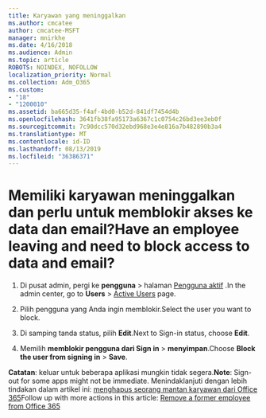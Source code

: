 ```yaml
---
title: Karyawan yang meninggalkan
ms.author: cmcatee
author: cmcatee-MSFT
manager: mnirkhe
ms.date: 4/16/2018
ms.audience: Admin
ms.topic: article
ROBOTS: NOINDEX, NOFOLLOW
localization_priority: Normal
ms.collection: Adm_O365
ms.custom:
- "18"
- "1200010"
ms.assetid: ba665d35-f4af-4bd0-b52d-841df7454d4b
ms.openlocfilehash: 3641fb38fa95173a6367c1c0754c26bd3ee3eb0f
ms.sourcegitcommit: 7c90dcc570d32ebd968e3e4e816a7b482890b3a4
ms.translationtype: MT
ms.contentlocale: id-ID
ms.lasthandoff: 08/13/2019
ms.locfileid: "36386371"
---
```

# <a name="have-an-employee-leaving-and-need-to-block-access-to-data-and-email"></a><span data-ttu-id="6e191-102">Memiliki karyawan meninggalkan dan perlu untuk memblokir akses ke data dan email?</span><span class="sxs-lookup"><span data-stu-id="6e191-102">Have an employee leaving and need to block access to data and email?</span></span>
  
1. <span data-ttu-id="6e191-103">Di pusat admin, pergi ke **pengguna** \> halaman [Pengguna aktif](https://go.microsoft.com/fwlink/p/?linkid=834822) .</span><span class="sxs-lookup"><span data-stu-id="6e191-103">In the admin center, go to **Users** \> [Active Users](https://go.microsoft.com/fwlink/p/?linkid=834822) page.</span></span>

2. <span data-ttu-id="6e191-104">Pilih pengguna yang Anda ingin memblokir.</span><span class="sxs-lookup"><span data-stu-id="6e191-104">Select the user you want to block.</span></span>

3. <span data-ttu-id="6e191-105">Di samping tanda status, pilih **Edit**.</span><span class="sxs-lookup"><span data-stu-id="6e191-105">Next to Sign-in status, choose **Edit**.</span></span>

4. <span data-ttu-id="6e191-106">Memilih **memblokir pengguna dari Sign in** \> **menyimpan**.</span><span class="sxs-lookup"><span data-stu-id="6e191-106">Choose **Block the user from signing in** \> **Save**.</span></span>

<span data-ttu-id="6e191-107">**Catatan**: keluar untuk beberapa aplikasi mungkin tidak segera.</span><span class="sxs-lookup"><span data-stu-id="6e191-107">**Note**: Sign-out for some apps might not be immediate.</span></span> <span data-ttu-id="6e191-108">Menindaklanjuti dengan lebih tindakan dalam artikel ini: [menghapus seorang mantan karyawan dari Office 365](https://docs.microsoft.com/en-us/office365/admin/add-users/remove-former-employee)</span><span class="sxs-lookup"><span data-stu-id="6e191-108">Follow up with more actions in this article: [Remove a former employee from Office 365](https://docs.microsoft.com/en-us/office365/admin/add-users/remove-former-employee)</span></span>